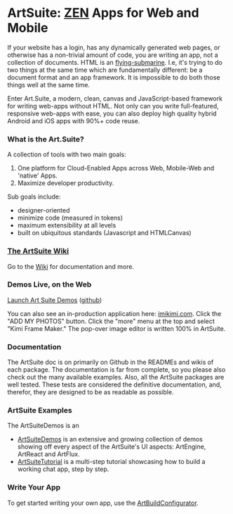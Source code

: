 # ArtSuite: [ZEN](http://www.essenceandartifact.com/2016/02/yagni-and-building-in-house-frameworks.html) Apps for Web and Mobile

If your website has a login, has any dynamically generated web pages, or otherwise has a non-trivial amount of code, you are writing an app, not a collection of documents. HTML is an [flying-submarine](https://en.wikipedia.org/wiki/Flying_submarine). I.e, it's trying to do two things at the same time which are fundamentally different: be a document format and an app framework. It is impossible to do both those things well at the same time.

Enter Art.Suite, a modern, clean, canvas and JavaScript-based framework for writing web-apps without HTML. Not only can you write full-featured, responsive web-apps with ease, you can also deploy high quality hybrid Android and iOS apps with 90%+ code reuse.

### What is the Art.Suite?

A collection of tools with two main goals:

1. One platform for Cloud-Enabled Apps across Web, Mobile-Web and 'native' Apps.
2. Maximize developer productivity.

Sub goals include:

* designer-oriented
* minimize code (measured in tokens)
* maximum extensibility at all levels
* built on ubiquitous standards (Javascript and HTMLCanvas)

### [The ArtSuite Wiki](https://github.com/imikimi/art-suite/wiki)

Go to the [Wiki](https://github.com/imikimi/art-suite/wiki) for documentation and more.

### Demos Live, on the Web

[Launch Art Suite Demos](http://imikimi.github.io/art-suite-demos/) ([github](https://github.com/imikimi/art-suite-demos))

You can also see an in-production application here: [imikimi.com](http://imikimi.com/). Click the "ADD MY PHOTOS" button. Click the "more" menu at the top and select "Kimi Frame Maker." The pop-over image editor is written 100% in ArtSuite.

### Documentation

The ArtSuite doc is on primarily on Github in the READMEs and wikis of each package. The documentation is far from complete, so you please also check out the many available examples. Also, all the ArtSuite packages are well tested. These tests are considered the definitive documentation, and, therefor, they are designed to be as readable as possible.

### ArtSuite Examples

The ArtSuiteDemos is an 

* [ArtSuiteDemos](https://github.com/imikimi/art-suite-demos) is an extensive and growing collection of demos showing off every aspect of the ArtSuite's UI aspects: ArtEngine, ArtReact and ArtFlux.
* [ArtSuiteTutorial](https://github.com/imikimi/art-suite-tutorial) is a multi-step tutorial showcasing how to build a working chat app, step by step.

### Write Your App

To get started writing your own app, use the [ArtBuildConfigurator](https://github.com/imikimi/art-build-configurator).

